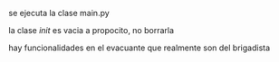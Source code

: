 se ejecuta la clase main.py

la clase _init_ es vacia a propocito, no borrarla

hay funcionalidades en el evacuante que realmente son del brigadista
